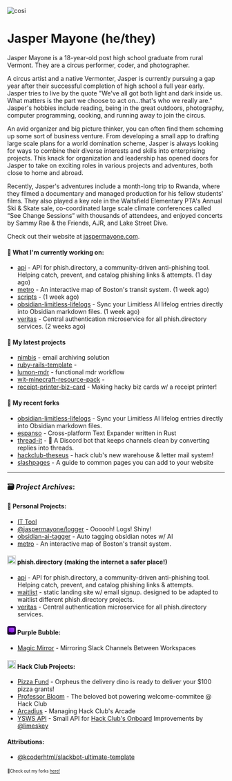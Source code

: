 ![cosi](https://github.com/jaspermayone/jaspermayone/assets/65788728/0597adb6-37c9-4db7-b6d8-1d7107b7bdd8)

# Jasper Mayone (he/they)

Jasper Mayone is a 18-year-old post high school graduate from rural Vermont. They are a circus performer, coder, and photographer.

A circus artist and a native Vermonter, Jasper is currently pursuing a gap year after their successful completion of high school a full year early. Jasper tries to live by the quote "We've all got both light and dark inside us. What matters is the part we choose to act on...that's who we really are." Jasper's hobbies include reading, being in the great outdoors, photography, computer programming, cooking, and running away to join the circus.

An avid organizer and big picture thinker, you can often find them scheming up some sort of business venture. From developing a small app to drafting large scale plans for a world domination scheme, Jasper is always looking for ways to combine their diverse interests and skills into enterprising projects. This knack for organization and leadership has opened doors for Jasper to take on exciting roles in various projects and adventures, both close to home and abroad.

Recently, Jasper's adventures include a month-long trip to Rwanda, where they filmed a documentary and managed production for his fellow students' films. They also played a key role in the Waitsfield Elementary PTA's Annual Ski & Skate sale, co-coordinated large scale climate conferences called “See Change Sessions” with thousands of attendees, and enjoyed concerts by Sammy Rae & the Friends, AJR, and Lake Street Dive.

Check out their website at [jaspermayone.com](https://jaspermayone.com).

#### 👷 What I'm currently working on:

- [api](https://github.com/phishdirectory/api) - API for phish.directory, a community-driven anti-phishing tool. Helping catch, prevent, and catalog phishing links & attempts. (1 day ago)
- [metro](https://github.com/jaspermayone/metro) - An interactive map of Boston's transit system. (1 week ago)
- [scripts](https://github.com/jaspermayone/scripts) -  (1 week ago)
- [obsidian-limitless-lifelogs](https://github.com/Maclean-D/obsidian-limitless-lifelogs) - Sync your Limitless AI lifelog entries directly into Obsidian markdown files. (1 week ago)
- [veritas](https://github.com/phishdirectory/veritas) - Central authentication microservice for all phish.directory services. (2 weeks ago)

#### 🌱 My latest projects

- [nimbis](https://github.com/jaspermayone/nimbis) - email archiving solution
- [ruby-rails-template](https://github.com/jaspermayone/ruby-rails-template) - 
- [lumon-mdr](https://github.com/jaspermayone/lumon-mdr) - functional mdr workflow
- [wit-minecraft-resource-pack](https://github.com/jaspermayone/wit-minecraft-resource-pack) - 
- [receipt-printer-biz-card](https://github.com/jaspermayone/receipt-printer-biz-card) - Making hacky biz cards w/ a receipt printer!

#### 🍴 My recent forks

- [obsidian-limitless-lifelogs](https://github.com/jaspermayone-forks/obsidian-limitless-lifelogs) - Sync your Limitless AI lifelog entries directly into Obsidian markdown files.
- [espanso](https://github.com/jaspermayone-forks/espanso) - Cross-platform Text Expander written in Rust
- [thread-it](https://github.com/jaspermayone-forks/thread-it) - 🧵 A Discord bot that keeps channels clean by converting replies into threads.
- [hackclub-theseus](https://github.com/jaspermayone-forks/hackclub-theseus) - hack club's new warehouse & letter mail system!
- [slashpages](https://github.com/jaspermayone-forks/slashpages) - A guide to common pages you can add to your website

---

### 🗃️ _Project Archives_:

#### 🌱 Personal Projects:
- [IT Tool](https://github.com/jaspermayone/ittool)
- [@jaspermayone/logger](https://github.com/jaspermayone/logger) - Oooooh! Logs! Shiny!
- [obsidian-ai-tagger](https://github.com/jaspermayone/obsidian-ai-tagger) - Auto tagging obsidian notes w/ AI
- [metro](https://github.com/jaspermayone/metro) - An interactive map of Boston's transit system.

#### <img src="https://raw.githubusercontent.com/phishdirectory/brand/main/phishdirectory.jpeg" width="20" height="20" />  phish.directory (making the internet a safer place!)
- [api](https://github.com/phishdirectory/api) - API for phish.directory, a community-driven anti-phishing tool. Helping catch, prevent, and catalog phishing links & attempts.
- [waitlist](https://github.com/phishdirectory/waitlist) - static landing site w/ email signup. designed to be adapted to waitlist different phish.directory projects.
- [veritas](https://github.com/phishdirectory/veritas) - Central authentication microservice for all phish.directory services.

#### <img src="https://raw.githubusercontent.com/thepurplebubble/brand/main/public/logo.png" width="20" height="20" />  Purple Bubble:
- [Magic Mirror](https://github.com/thepurplebubble/magic-mirror) - Mirroring Slack Channels Between Workspaces

#### <img src="https://assets.hackclub.com/icon-progress-rounded.png" width="20" height="20" /> Hack Club Projects:
- [Pizza Fund](https://github.com/hackclub/pizza-fund) - Orpheus the delivery dino is ready to deliver your $100 pizza grants!
- [Professor Bloom](https://github.com/hackclub/professor-bloom) - The beloved bot powering welcome-commitee @ Hack Club
- [Arcadius](https://github.com/hackclub/arcadius) - Managing Hack Club's Arcade
- [YSWS API](https://github.com/jaspermayone/ysws-api) - Small API for [Hack Club's Onboard](https://hackclub.com/onboard/) Improvements by [@limeskey](https://github.com/limeskey)

#### Attributions:
- [@kcoderhtml/slackbot-ultimate-template](https://github.com/kcoderhtml/slackbot-ultimate-template?tab=readme-ov-file#template-example)

<sup><sub>🍴Check out my forks [here!](https://github.com/jaspermayone-forks/why)</sub></sup>
